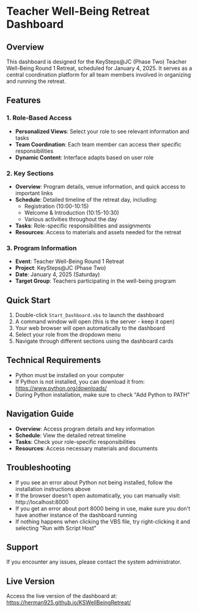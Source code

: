 # Teacher Well-Being Retreat Dashboard

## Overview
This dashboard is designed for the KeySteps@JC (Phase Two) Teacher Well-Being Round 1 Retreat, scheduled for January 4, 2025. It serves as a central coordination platform for all team members involved in organizing and running the retreat.

## Features

### 1. Role-Based Access
- **Personalized Views**: Select your role to see relevant information and tasks
- **Team Coordination**: Each team member can access their specific responsibilities
- **Dynamic Content**: Interface adapts based on user role

### 2. Key Sections
- **Overview**: Program details, venue information, and quick access to important links
- **Schedule**: Detailed timeline of the retreat day, including:
  - Registration (10:00-10:15)
  - Welcome & Introduction (10:15-10:30)
  - Various activities throughout the day
- **Tasks**: Role-specific responsibilities and assignments
- **Resources**: Access to materials and assets needed for the retreat

### 3. Program Information
- **Event**: Teacher Well-Being Round 1 Retreat
- **Project**: KeySteps@JC (Phase Two)
- **Date**: January 4, 2025 (Saturday)
- **Target Group**: Teachers participating in the well-being program

## Quick Start
1. Double-click `Start_Dashboard.vbs` to launch the dashboard
2. A command window will open (this is the server - keep it open)
3. Your web browser will open automatically to the dashboard
4. Select your role from the dropdown menu
5. Navigate through different sections using the dashboard cards

## Technical Requirements
- Python must be installed on your computer
- If Python is not installed, you can download it from: https://www.python.org/downloads/
- During Python installation, make sure to check "Add Python to PATH"

## Navigation Guide
- **Overview**: Access program details and key information
- **Schedule**: View the detailed retreat timeline
- **Tasks**: Check your role-specific responsibilities
- **Resources**: Access necessary materials and documents

## Troubleshooting
- If you see an error about Python not being installed, follow the installation instructions above
- If the browser doesn't open automatically, you can manually visit: http://localhost:8000
- If you get an error about port 8000 being in use, make sure you don't have another instance of the dashboard running
- If nothing happens when clicking the VBS file, try right-clicking it and selecting "Run with Script Host"

## Support
If you encounter any issues, please contact the system administrator.

## Live Version
Access the live version of the dashboard at: https://herman925.github.io/KSWellBeingRetreat/
